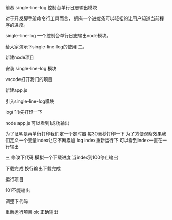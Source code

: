 

前奏
single-line-log
控制台单行日志输出模块


对于开发脚手架命令行工具而言，
拥有一个进度条可以轻松的让用户知道当前程序的进度。

single-line-log 一个控制台单行日志输出node模块。

给大家演示下single-line-log的使用
二。

新建node项目 

安装 single-line-log 模块

vscode打开我们的项目

新建app.js

引入single-line-log模块

log('1')先打印一下

node app.js 可以看到1成功输出

为了证明是再单行打印我们定一个定时器
每30毫秒打印一下
为了方便观察效果我们定义一个变量index让它不断累加
log index重新运行下
可以看到index一直在一行输出

三
修改下代码
模拟一个下载进度
当index到100停止输出

下载完成 换行输出下载完成

运行项目

101不能输出

调整下代码

重新运行项目 ok 正确输出